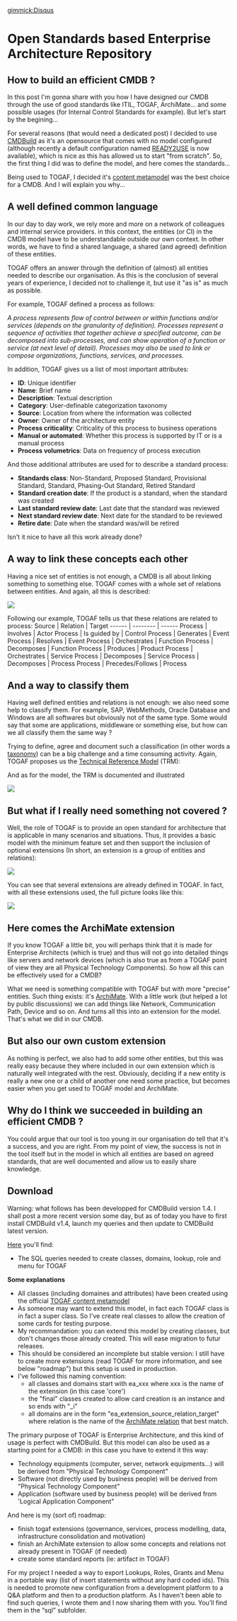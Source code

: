 [gimmick:Disqus](artchitecture)

﻿Open Standards based Enterprise Architecture Repository
=================================================

How to build an efficient CMDB ?
--------------------------------

In this post I'm gonna share with you how I have designed our CMDB through the use of good standards like ITIL, TOGAF, ArchiMate... and some possible usages (for Internal Control Standards for example). But let's start by the begining...
 
For several reasons (that would need a dedicated post) I decided to use [CMDBuild](http://www.cmdbuild.org/en/) as it's an opensource that comes with no model configured (although recently a default configuration named [READY2USE](http://www.cmdbuild.org/en/prodotti/ready2use) is now available), which is nice as this has allowed us to start "from scratch". So, the first thing I did was to define the model, and here comes the standards...

Being used to TOGAF, I decided it's [content metamodel](http://pubs.opengroup.org/architecture/togaf9-doc/arch/chap34.html) was the best choice for a CMDB. And I will explain you why...


A well defined common language
------------------------------
 
In our day to day work, we rely more and more on a network of colleagues and internal service providers. in this context, the entities (or CI) in the CMDB model have to be understandable outside our own context. In other words, we have to find a shared language, a shared (and agreed) definition of these entities.
 
TOGAF offers an answer through the definition of (almost) all entities needed to describe our organisation. As this is the conclusion of several years of experience, I decided not to challenge it, but use it "as is" as much as possible.
 
For example, TOGAF defined a process as follows:

_A process represents flow of control between or within functions and/or services (depends on the granularity of definition). Processes represent a sequence of activities that together achieve a specified outcome, can be decomposed into sub-processes, and can show operation of a function or service (at next level of detail). Processes may also be used to link or compose organizations, functions, services, and processes._

In addition, TOGAF gives us a list of most important attributes:

  * **ID**: Unique identifier
  * **Name**: Brief name
  * **Description**: Textual description
  * **Category**: User-definable categorization taxonomy
  * **Source**: Location from where the information was collected
  * **Owner**: Owner of the architecture entity
  * **Process criticality**: Criticality of this process to business operations
  * **Manual or automated**: Whether this process is supported by IT or is a manual process
  * **Process volumetrics**: Data on frequency of process execution

And those additional attributes are used for to describe a standard process:

  * **Standards class**: Non-Standard, Proposed Standard, Provisional Standard, Standard, Phasing-Out Standard, Retired Standard
  * **Standard creation date**: If the product is a standard, when the standard was created
  * **Last standard review date**: Last date that the standard was reviewed
  * **Next standard review date**: Next date for the standard to be reviewed
  * **Retire date**: Date when the standard was/will be retired
 
Isn't it nice to have all this work already done?


A way to link these concepts each other
---------------------------------------
 
Having a nice set of entities is not enough, a CMDB is all about linking something to something else. TOGAF comes with a whole set of relations between entities. And again, all this is described:

![](http://pubs.opengroup.org/architecture/togaf9-doc/arch/Figures/34_contentfwk6.png)
 
Following our example, TOGAF tells us that these relations are related to process:
Source | Relation | Target
------ | -------- | ------
Process | Involves | Actor
Process | Is guided by | Control
Process | Generates | Event
Process | Resolves | Event
Process | Orchestrates | Function
Process | Decomposes | Function
Process | Produces | Product
Process | Orchestrates | Service
Process | Decomposes | Service
Process | Decomposes | Process
Process | Precedes/Follows | Process
 
 
And a way to classify them
--------------------------
 
Having well defined entities and relations is not enough: we also need some help to classify them. For example, SAP, WebMethods, Oracle Database and Windows are all softwares but obviously not of the same type. Some would say that some are applications, middleware or something else, but how can we all classify them the same way ?
 
Trying to define, agree and document such a classification (in other words a [taxonomy](http://en.wikipedia.org/wiki/Taxonomy_%28general%29)) can be a big challenge and a time consuming activity. Again, TOGAF proposes us the [Technical Reference Model](http://pubs.opengroup.org/architecture/togaf9-doc/arch/chap43.html) (TRM):

And as for the model, the TRM is documented and illustrated

![](http://pubs.opengroup.org/architecture/togaf9-doc/arch/Figures/43_trm_detail.png)

 
But what if I really need something not covered ?
-------------------------------------------------
 
Well, the role of TOGAF is to provide an open standard for architecture that is applicable in many scenarios and situations. Thus, it provides a basic model with the minimum feature set and then support the inclusion of optional extensions (In short, an extension is a group of entities and relations):
 
![](http://pubs.opengroup.org/architecture/togaf9-doc/arch/Figures/34_contentfwk1.png)
 
You can see that several extensions are already defined in TOGAF. In fact, with all these extensions used, the full picture looks like this:

![](http://pubs.opengroup.org/architecture/togaf9-doc/arch/Figures/34_contentfwk8.png)

 
Here comes the ArchiMate extension
----------------------------------
 
If you know TOGAF a little bit, you will perhaps think that it is made for Enterprise Architects (which is true) and thus will not go into detailed things like servers and network devices (which is also true as from a TOGAF point of view they are all Physical Technology Components). So how all this can be effectively used for a CMDB?
 
What we need is something compatible with TOGAF but with more "precise" entities. Such thing exists: it's [ArchiMate](http://pubs.opengroup.org/architecture/archimate2-doc/). With a little work (but helped a lot by public discussions) we can add things like Network, Communication Path, Device and so on. And turns all this into an extension for the model. That's what we did in our CMDB.
 

But also our own custom extension
---------------------------------
 
As nothing is perfect, we also had to add some other entities, but this was really easy because they where included in our own extension which is naturally well integrated with the rest. Obviously, deciding if a new entity is really a new one or a child of another one need some practice, but becomes easier when you get used to TOGAF model and ArchiMate.

 
Why do I think we succeeded in building an efficient CMDB ?
----------------------------------------------------------
 
You could argue that our tool is too young in our organisation do tell that it's a success, and you are right. From my point of view, the success is not in the tool itself but in the model in which all entities are based on agreed standards, that are well documented and allow us to easily share knowledge.


Download
--------

Warning: what follows has been developped for CMDBuild version 1.4. I shall post a more recent version some day, but as of today you have to first install CMDBuild v1.4, launch my queries and then update to CMDBuild latest version.

[Here](https://docs.google.com/open?id=0B0WsokejBIkgQlZyc2stT3lRWEE) you'll find:
  * The SQL queries needed to create classes, domains, lookup, role and menu for TOGAF

	
**Some explanations**

  * All classes (including domaines and attributes) have been created using the official [TOGAF content metamodel](http://pubs.opengroup.org/architecture/togaf9-doc/arch/)
  * As someone may want to extend this model, in fact each TOGAF class is in fact a super class. So I've create real classes to allow the creation of some cards for testing purpose.
  * My recommandation: you can extend this model by creating classes, but don't changes those already created. This will ease migration to futur releases.
  * This should be considered an incomplete but stable version: I still have to create more extensions (read TOGAF for more information, and see below "roadmap") but this setup is used in production.
  * I've followed this naming convention:
    * all classes and domains start with ea_xxx where xxx is the name of the extension (in this case 'core')
    * the "final" classes created to allow card creation is an instance and so ends with "_i"
    * all domains are in the form "ea_extension_source_relation_target" where relation is the name of the [ArchiMate relation](http://pubs.opengroup.org/architecture/archimate2-doc/chap07.html#_Toc309639775) that best match.

The primary purpose of TOGAF is Enterprise Architecture, and this kind of usage is perfect with CMDBuild. But this model can also be used as a starting point for a CMDB: in this case you have to extend it this way:

  * Technology equipments (computer, server, network equipments...) will be derived from "Physical Technology Component"
  * Software (not directly used by business people) will be derived from "Physical Technology Component"
  * Application (software used by business people) will be derived from 'Logical Application Component"

And here is my (sort of) roadmap:
	
  * finish togaf extensions (governance, services, process modelling, data, infrastructure consolidation and motivation)
  * finish an ArchiMate extension to allow some concepts and relations not already present in TOGAF (if needed)
  * create some standard reports (ie: artifact in TOGAF)
 
For my project I needed a way to export Lookups, Roles, Grants and Menu in a portable way (list of insert statements without any hard coded ids). This is needed to promote new configuration from a development platform to a Q&A platform and then to a production platform. As I haven't been able to find such queries, I wrote them and I now sharing them with you. You’ll find them in the “sql” subfolder.

